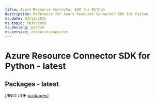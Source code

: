 ```yaml
---
title: Azure Resource Connector SDK for Python
description: Reference for Azure Resource Connector SDK for Python
ms.date: 03/11/2025
ms.topic: reference
ms.devlang: python
ms.service: resourceconnector
---
```

# Azure Resource Connector SDK for Python - latest
## Packages - latest
[!INCLUDE [packages](resource-connector-index.md)]